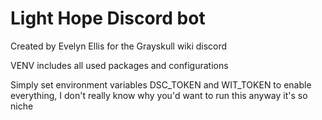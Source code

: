 # Light Hope Discord bot
Created by Evelyn Ellis for the Grayskull wiki discord

VENV includes all used packages and configurations

Simply set environment variables DSC_TOKEN and WIT_TOKEN to enable everything, I don't really know why you'd want to run this anyway it's so niche